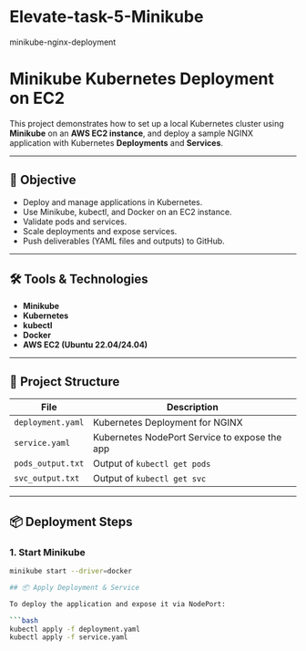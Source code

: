 # Elevate-task-5-Minikube
minikube-nginx-deployment

# Minikube Kubernetes Deployment on EC2

This project demonstrates how to set up a local Kubernetes cluster using **Minikube** on an **AWS EC2 instance**, and deploy a sample NGINX application with Kubernetes **Deployments** and **Services**.

---

## 🚀 Objective

- Deploy and manage applications in Kubernetes.
- Use Minikube, kubectl, and Docker on an EC2 instance.
- Validate pods and services.
- Scale deployments and expose services.
- Push deliverables (YAML files and outputs) to GitHub.

---

## 🛠️ Tools & Technologies

- **Minikube**
- **Kubernetes**
- **kubectl**
- **Docker**
- **AWS EC2 (Ubuntu 22.04/24.04)**

---

## 📂 Project Structure

| File | Description |
|------|-------------|
| `deployment.yaml` | Kubernetes Deployment for NGINX |
| `service.yaml`    | Kubernetes NodePort Service to expose the app |
| `pods_output.txt` | Output of `kubectl get pods` |
| `svc_output.txt`  | Output of `kubectl get svc` |

---

## 📦 Deployment Steps

### 1. Start Minikube

```bash
minikube start --driver=docker

## 📦 Apply Deployment & Service

To deploy the application and expose it via NodePort:

```bash
kubectl apply -f deployment.yaml
kubectl apply -f service.yaml

